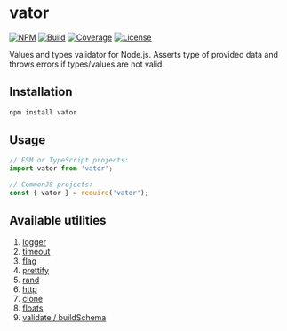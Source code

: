 # vator

[![NPM][npm-img]][npm-url]
[![Build][build-img]][build-url]
[![Coverage][coverage-img]][coverage-url]
[![License][license-pic]][license-url]

Values and types validator for Node.js.
Asserts type of provided data and throws errors if types/values are not valid.

## Installation

```bash
npm install vator
```

## Usage

```js
// ESM or TypeScript projects:
import vator from 'vator';

// CommonJS projects:
const { vator } = require('vator');
```

## Available utilities

1. [logger](./docs/logger.md)
2. [timeout](./docs/timeout.md)
3. [flag](./docs/flag.md)
4. [prettify](./docs/prettify.md)
5. [rand](./docs/rand.md)
6. [http](./docs/httpClient.md)
7. [clone](./docs/clone.md)
8. [floats](./docs/floats.md)
9. [validate / buildSchema](./docs/validate.md)

[npm-img]: https://img.shields.io/npm/v/vator.svg?logo=npm
[npm-url]: https://www.npmjs.com/package/vator
[build-img]: https://img.shields.io/github/actions/workflow/status/andr-ii/vator/build.yml?logo=github
[build-url]: https://github.com/andr-ii/vator/actions/workflows/build.yml
[coverage-img]: https://img.shields.io/coverallsCoverage/github/andr-ii/vator?label=coverage&logo=jest
[coverage-url]: https://coveralls.io/github/andr-ii/vator?branch=master
[license-pic]: https://img.shields.io/github/license/andr-ii/vator?color=blue&label=%C2%A9%20license
[license-url]: https://github.com/andr-ii/vator/blob/master/LICENSE
